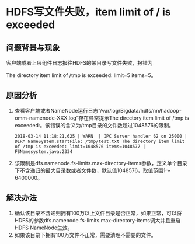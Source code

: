 # HDFS写文件失败，item limit of / is exceeded<a name="mrs_03_0085"></a>

## 问题背景与现象<a name="zh-cn_topic_0167276068_s17abfc85203d46d49c2198b46fbb9056"></a>

客户端或者上层组件日志报往HDFS的某目录写文件失败，报错为

The directory item limit of /tmp is exceeded: limit=5 items=5。

## 原因分析<a name="zh-cn_topic_0167276068_sb76c1129bcae439a966c320b8c7a25e1"></a>

1.  查看客户端或者NameNode运行日志“/var/log/Bigdata/hdfs/nn/hadoop-omm-namenode-XXX.log”存在异常提示The directory item limit of /tmp is exceeded:。该错误的含义为/tmp目录的文件数超过1048576的限制。

    ```
    2018-03-14 11:18:21,625 | WARN  | IPC Server handler 62 on 25000 | DIR* NameSystem.startFile: /tmp/test.txt The directory item limit of /tmp is exceeded: limit=1048576 items=1048577 | FSNamesystem.java:2334
    
    ```

2.  该限制是dfs.namenode.fs-limits.max-directory-items参数，定义单个目录下不含递归的最大目录数或者文件数，默认值1048576，取值范围1～6400000。

## 解决办法<a name="zh-cn_topic_0167276068_s710278da7b2445acb80cf9df277a3e3b"></a>

1.  确认该目录不含递归拥有100万以上文件目录是否正常，如果正常，可以将HDFS的参数dfs.namenode.fs-limits.max-directory-items调大并且重启HDFS NameNode生效。
2.  如果该目录下拥有100万文件不正常，需要清理不需要的文件。

